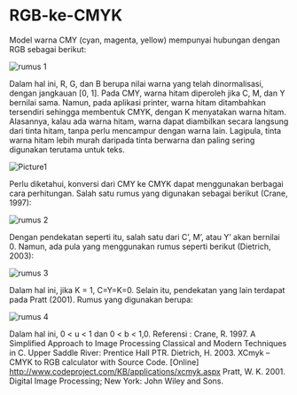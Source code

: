 # RGB-ke-CMYK

Model warna CMY (cyan, magenta, yellow) mempunyai hubungan dengan RGB sebagai berikut:

![rumus 1](https://user-images.githubusercontent.com/16121896/72498248-58bd3700-3861-11ea-9d1e-2b89c4e13204.png)

Dalam hal ini, R, G, dan B berupa nilai warna yang telah dinormalisasi, dengan jangkauan [0, 1].
Pada CMY, warna hitam diperoleh jika C, M, dan Y bernilai sama. Namun, pada aplikasi printer, warna hitam ditambahkan tersendiri sehingga membentuk CMYK, dengan K menyatakan warna hitam. Alasannya, kalau ada warna hitam, warna dapat diambilkan secara langsung dari tinta hitam, tanpa perlu mencampur dengan warna lain. Lagipula, tinta warna hitam lebih murah daripada tinta berwarna dan paling sering digunakan terutama untuk teks. 

![Picture1](https://user-images.githubusercontent.com/16121896/72498313-8bffc600-3861-11ea-8385-21928db79217.png)

Perlu diketahui, konversi dari CMY ke CMYK dapat menggunakan berbagai cara perhitungan. Salah satu rumus yang digunakan sebagai berikut (Crane, 1997):

![rumus 2](https://user-images.githubusercontent.com/16121896/72498373-b782b080-3861-11ea-92a0-5fbdef20b1a0.png)

Dengan pendekatan seperti itu, salah satu dari C’, M’, atau Y’ akan bernilai 0. Namun, ada pula yang menggunakan rumus seperti berikut (Dietrich, 2003):

![rumus 3](https://user-images.githubusercontent.com/16121896/72498440-ed279980-3861-11ea-89be-27d8cadb93a6.png)

Dalam hal ini, jika K = 1, C=Y=K=0.
Selain itu, pendekatan yang lain terdapat pada Pratt (2001). Rumus yang digunakan berupa:

![rumus 4](https://user-images.githubusercontent.com/16121896/72498485-0fb9b280-3862-11ea-9bde-0cf14bcf4a34.png)

Dalam hal ini,  0 < u < 1 dan 0 < b < 1,0.
Referensi :
Crane, R. 1997. A Simplified Approach to Image Processing Classical and Modern Techniques in C. Upper Saddle River: Prentice Hall PTR.
Dietrich, H. 2003. XCmyk – CMYK to RGB calculator with Source Code. [Online] http://www.codeproject.com/KB/applications/xcmyk.aspx
Pratt, W. K. 2001. Digital Image Processing; New York: John Wiley and Sons.
